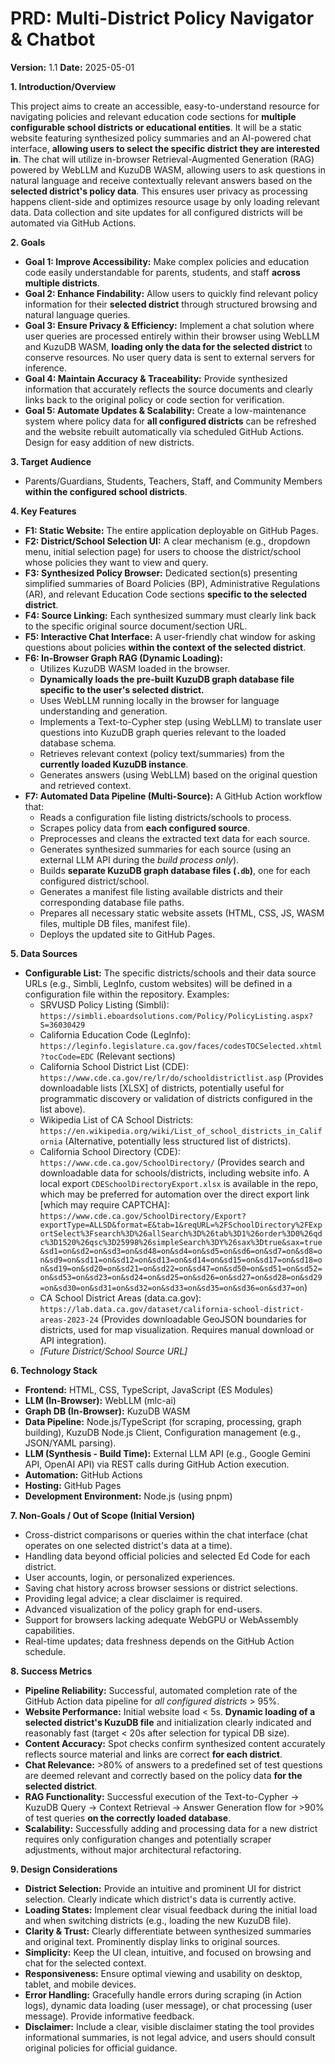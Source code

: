 # PRD: Multi-District Policy Navigator & Chatbot

**Version:** 1.1
**Date:** 2025-05-01

**1. Introduction/Overview**

This project aims to create an accessible, easy-to-understand resource for navigating policies and relevant education code sections for **multiple configurable school districts or educational entities**. It will be a static website featuring synthesized policy summaries and an AI-powered chat interface, **allowing users to select the specific district they are interested in**. The chat will utilize in-browser Retrieval-Augmented Generation (RAG) powered by WebLLM and KuzuDB WASM, allowing users to ask questions in natural language and receive contextually relevant answers based on the **selected district's policy data**. This ensures user privacy as processing happens client-side and optimizes resource usage by only loading relevant data. Data collection and site updates for all configured districts will be automated via GitHub Actions.

**2. Goals**

* **Goal 1: Improve Accessibility:** Make complex policies and education code easily understandable for parents, students, and staff **across multiple districts**.
* **Goal 2: Enhance Findability:** Allow users to quickly find relevant policy information for their **selected district** through structured browsing and natural language queries.
* **Goal 3: Ensure Privacy & Efficiency:** Implement a chat solution where user queries are processed entirely within their browser using WebLLM and KuzuDB WASM, **loading only the data for the selected district** to conserve resources. No user query data is sent to external servers for inference.
* **Goal 4: Maintain Accuracy & Traceability:** Provide synthesized information that accurately reflects the source documents and clearly links back to the original policy or code section for verification.
* **Goal 5: Automate Updates & Scalability:** Create a low-maintenance system where policy data for **all configured districts** can be refreshed and the website rebuilt automatically via scheduled GitHub Actions. Design for easy addition of new districts.

**3. Target Audience**

* Parents/Guardians, Students, Teachers, Staff, and Community Members **within the configured school districts**.

**4. Key Features**

* **F1: Static Website:** The entire application deployable on GitHub Pages.
* **F2: District/School Selection UI:** A clear mechanism (e.g., dropdown menu, initial selection page) for users to choose the district/school whose policies they want to view and query.
* **F3: Synthesized Policy Browser:** Dedicated section(s) presenting simplified summaries of Board Policies (BP), Administrative Regulations (AR), and relevant Education Code sections **specific to the selected district**.
* **F4: Source Linking:** Each synthesized summary must clearly link back to the specific original source document/section URL.
* **F5: Interactive Chat Interface:** A user-friendly chat window for asking questions about policies **within the context of the selected district**.
* **F6: In-Browser Graph RAG (Dynamic Loading):**
    * Utilizes KuzuDB WASM loaded in the browser.
    * **Dynamically loads the pre-built KuzuDB graph database file specific to the user's selected district.**
    * Uses WebLLM running locally in the browser for language understanding and generation.
    * Implements a Text-to-Cypher step (using WebLLM) to translate user questions into KuzuDB graph queries relevant to the loaded database schema.
    * Retrieves relevant context (policy text/summaries) from the **currently loaded KuzuDB instance**.
    * Generates answers (using WebLLM) based on the original question and retrieved context.
* **F7: Automated Data Pipeline (Multi-Source):** A GitHub Action workflow that:
    * Reads a configuration file listing districts/schools to process.
    * Scrapes policy data from **each configured source**.
    * Preprocesses and cleans the extracted text data for each source.
    * Generates synthesized summaries for each source (using an external LLM API during the *build process only*).
    * Builds **separate KuzuDB graph database files (`.db`)**, one for each configured district/school.
    * Generates a manifest file listing available districts and their corresponding database file paths.
    * Prepares all necessary static website assets (HTML, CSS, JS, WASM files, multiple DB files, manifest file).
    * Deploys the updated site to GitHub Pages.

**5. Data Sources**

* **Configurable List:** The specific districts/schools and their data source URLs (e.g., Simbli, LegInfo, custom websites) will be defined in a configuration file within the repository. Examples:
    * SRVUSD Policy Listing (Simbli): `https://simbli.eboardsolutions.com/Policy/PolicyListing.aspx?S=36030429`
    * California Education Code (LegInfo): `https://leginfo.legislature.ca.gov/faces/codesTOCSelected.xhtml?tocCode=EDC` (Relevant sections)
    * California School District List (CDE): `https://www.cde.ca.gov/re/lr/do/schooldistrictlist.asp` (Provides downloadable lists [XLSX] of districts, potentially useful for programmatic discovery or validation of districts configured in the list above).
    * Wikipedia List of CA School Districts: `https://en.wikipedia.org/wiki/List_of_school_districts_in_California` (Alternative, potentially less structured list of districts).
    * California School Directory (CDE): `https://www.cde.ca.gov/SchoolDirectory/` (Provides search and downloadable data for schools/districts, including website info. A local export `CDESchoolDirectoryExport.xlsx` is available in the repo, which may be preferred for automation over the direct export link [which may require CAPTCHA]: `https://www.cde.ca.gov/SchoolDirectory/Export?exportType=ALLSD&format=E&tab=1&reqURL=%2FSchoolDirectory%2FExportSelect%3Fsearch%3D%26allSearch%3D%26tab%3D1%26order%3D0%26qdc%3D1520%26qsc%3D25998%26simpleSearch%3DY%26sax%3Dtrue&sax=true&sd1=on&sd2=on&sd3=on&sd48=on&sd4=on&sd5=on&sd6=on&sd7=on&sd8=on&sd9=on&sd11=on&sd12=on&sd13=on&sd14=on&sd15=on&sd17=on&sd18=on&sd19=on&sd20=on&sd21=on&sd22=on&sd47=on&sd50=on&sd51=on&sd52=on&sd53=on&sd23=on&sd24=on&sd25=on&sd26=on&sd27=on&sd28=on&sd29=on&sd30=on&sd31=on&sd32=on&sd33=on&sd35=on&sd36=on&sd37=on`)
    * CA School District Areas (data.ca.gov): `https://lab.data.ca.gov/dataset/california-school-district-areas-2023-24` (Provides downloadable GeoJSON boundaries for districts, used for map visualization. Requires manual download or API integration).
    * *[Future District/School Source URL]*

**6. Technology Stack**

* **Frontend:** HTML, CSS, TypeScript, JavaScript (ES Modules)
* **LLM (In-Browser):** WebLLM (mlc-ai)
* **Graph DB (In-Browser):** KuzuDB WASM
* **Data Pipeline:** Node.js/TypeScript (for scraping, processing, graph building), KuzuDB Node.js Client, Configuration management (e.g., JSON/YAML parsing).
* **LLM (Synthesis - Build Time):** External LLM API (e.g., Google Gemini API, OpenAI API) via REST calls during GitHub Action execution.
* **Automation:** GitHub Actions
* **Hosting:** GitHub Pages
* **Development Environment:** Node.js (using pnpm)

**7. Non-Goals / Out of Scope (Initial Version)**

* Cross-district comparisons or queries within the chat interface (chat operates on one selected district's data at a time).
* Handling data beyond official policies and selected Ed Code for each district.
* User accounts, login, or personalized experiences.
* Saving chat history across browser sessions or district selections.
* Providing legal advice; a clear disclaimer is required.
* Advanced visualization of the policy graph for end-users.
* Support for browsers lacking adequate WebGPU or WebAssembly capabilities.
* Real-time updates; data freshness depends on the GitHub Action schedule.

**8. Success Metrics**

* **Pipeline Reliability:** Successful, automated completion rate of the GitHub Action data pipeline for *all configured districts* > 95%.
* **Website Performance:** Initial website load < 5s. **Dynamic loading of a selected district's KuzuDB file** and initialization clearly indicated and reasonably fast (target < 20s after selection for typical DB size).
* **Content Accuracy:** Spot checks confirm synthesized content accurately reflects source material and links are correct **for each district**.
* **Chat Relevance:** >80% of answers to a predefined set of test questions are deemed relevant and correctly based on the policy data **for the selected district**.
* **RAG Functionality:** Successful execution of the Text-to-Cypher -> KuzuDB Query -> Context Retrieval -> Answer Generation flow for >90% of test queries **on the correctly loaded database**.
* **Scalability:** Successfully adding and processing data for a new district requires only configuration changes and potentially scraper adjustments, without major architectural refactoring.

**9. Design Considerations**

* **District Selection:** Provide an intuitive and prominent UI for district selection. Clearly indicate which district's data is currently active.
* **Loading States:** Implement clear visual feedback during the initial load and when switching districts (e.g., loading the new KuzuDB file).
* **Clarity & Trust:** Clearly differentiate between synthesized summaries and original text. Prominently display links to original sources.
* **Simplicity:** Keep the UI clean, intuitive, and focused on browsing and chat for the selected context.
* **Responsiveness:** Ensure optimal viewing and usability on desktop, tablet, and mobile devices.
* **Error Handling:** Gracefully handle errors during scraping (in Action logs), dynamic data loading (user message), or chat processing (user message). Provide informative feedback.
* **Disclaimer:** Include a clear, visible disclaimer stating the tool provides informational summaries, is not legal advice, and users should consult original policies for official guidance.


